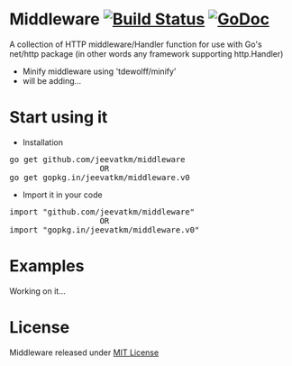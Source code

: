 # Middleware [![Build Status](https://travis-ci.org/jeevatkm/middleware.svg?branch=master)](https://travis-ci.org/jeevatkm/middleware) [![GoDoc](https://godoc.org/github.com/jeevatkm/middleware?status.svg)](https://godoc.org/github.com/jeevatkm/middleware)
A collection of HTTP middleware/Handler function for use with Go's net/http package (in other words any framework supporting http.Handler)

* Minify middleware using 'tdewolff/minify'
* will be adding...

# Start using it
* Installation
<pre>go get github.com/jeevatkm/middleware
                   OR
go get gopkg.in/jeevatkm/middleware.v0</pre>

* Import it in your code
<pre>import "github.com/jeevatkm/middleware"
                   OR
import "gopkg.in/jeevatkm/middleware.v0"</pre>

# Examples

Working on it...

# License
Middleware released under [MIT License](https://github.com/jeevatkm/middleware/blob/master/LICENSE)
